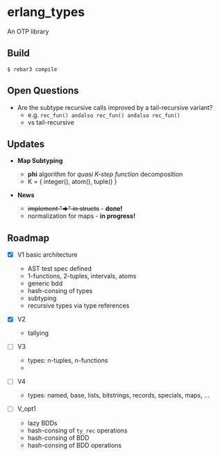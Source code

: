 erlang_types
=====

An OTP library

Build
-----

    $ rebar3 compile

 
Open Questions
-----

* Are the subtype recursive calls improved by a tail-recursive variant?
  * e.g. `rec_fun() andalso rec_fun() andalso rec_fun()`
  * vs tail-recursive


Updates
-----

* **Map Subtyping**
  * **phi** algorithm for *quasi K-step function* decomposition 
  * K = { integer(), atom(), tuple() }


* **News**
  * ~~implement "**=>**" in structs~~ - **done!**
  * normalization for maps - **in progress!**


Roadmap
-----


* [x] V1 basic architecture
  * AST test spec defined
  * 1-functions, 2-tuples, intervals, atoms
  * generic bdd
  * hash-consing of types
  * subtyping
  * recursive types via type references

* [x] V2
  * tallying
   
* [ ] V3
  * types: n-tuples, n-functions
  * 
* [ ] V4
  * types: named, base, lists, bitstrings, records, specials, maps, ...

* [ ] V_opt1
  * lazy BDDs
  * hash-consing of `ty_rec` operations
  * hash-consing of BDD
  * hash-consing of BDD operations
